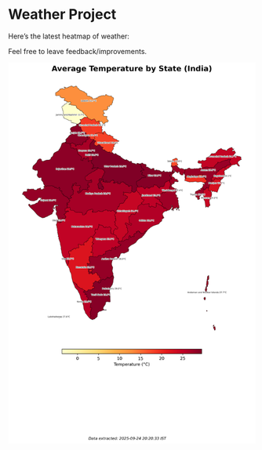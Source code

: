 # Weather Project

Here’s the latest heatmap of weather:

Feel free to leave feedback/improvements.

![India Heatmap](docs/assets/india_heatmap.png?v=D4053B)
